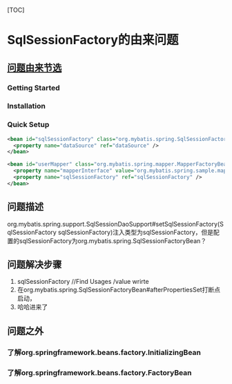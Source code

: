 [TOC]



# SqlSessionFactory的由来问题

## [问题由来节选](http://www.mybatis.org/spring/getting-started.html#)

### Getting Started

### Installation

### Quick Setup

```xml
<bean id="sqlSessionFactory" class="org.mybatis.spring.SqlSessionFactoryBean">
  <property name="dataSource" ref="dataSource" />
</bean>
```

```xml
<bean id="userMapper" class="org.mybatis.spring.mapper.MapperFactoryBean">
  <property name="mapperInterface" value="org.mybatis.spring.sample.mapper.UserMapper" />
  <property name="sqlSessionFactory" ref="sqlSessionFactory" />
</bean>
```

## 问题描述

org.mybatis.spring.support.SqlSessionDaoSupport#setSqlSessionFactory(SqlSessionFactory sqlSessionFactory)注入类型为sqlSessionFactory，但是配置的sqlSessionFactory为org.mybatis.spring.SqlSessionFactoryBean？

## 问题解决步骤

1. sqlSessionFactory //Find Usages /value wrirte
2. 在org.mybatis.spring.SqlSessionFactoryBean#afterPropertiesSet打断点启动，
3. 哈哈进来了

## 问题之外

### 了解org.springframework.beans.factory.InitializingBean

### 了解org.springframework.beans.factory.FactoryBean




